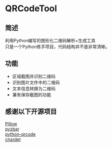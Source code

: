 # QRCodeTool
## 简述
利用Python编写的图形化二维码解析+生成工具  
只是一个Python练手项目，代码结构并不是非常清晰。
## 功能
* 区域截图并识别二维码
* 识别图片文件中的二维码
* 文本信息转换为二维码
* 兼有保存截图的功能
## 感谢以下开源项目
[Pillow](https://github.com/python-pillow/Pillow)  
[pyzbar](https://github.com/NaturalHistoryMuseum/pyzbar)  
[python-qrcode](https://github.com/lincolnloop/python-qrcode)  
[chardet](https://github.com/chardet/chardet)
